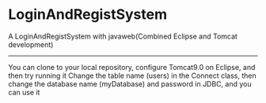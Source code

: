 # LoginAndRegistSystem
A LoginAndRegistSystem with javaweb(Combined Eclipse and Tomcat development)
***
You can clone to your local repository, configure Tomcat9.0 on Eclipse, and then try running it
Change the table name (users) in the Connect class, then change the database name (myDatabase) and password in JDBC, and you can use it
